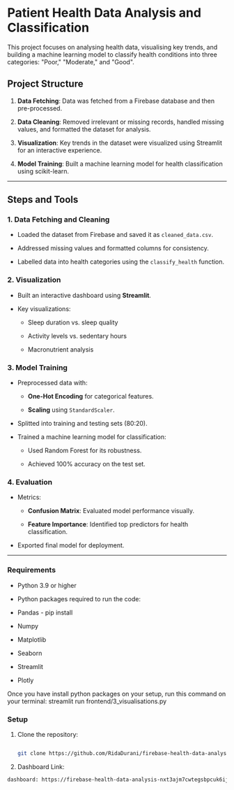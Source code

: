 # Patient Health Data Analysis and Classification

This project focuses on analysing health data, visualising key trends, and building a machine learning model to classify health conditions into three categories: "Poor," "Moderate," and "Good".

## **Project Structure**

1. **Data Fetching**: Data was fetched from a Firebase database and then pre-processed.

2. **Data Cleaning**: Removed irrelevant or missing records, handled missing values, and formatted the dataset for analysis.

3. **Visualization**: Key trends in the dataset were visualized using Streamlit for an interactive experience.

4. **Model Training**: Built a machine learning model for health classification using scikit-learn.

 

---

 

## **Steps and Tools**

 

### **1. Data Fetching and Cleaning**

- Loaded the dataset from Firebase and saved it as `cleaned_data.csv`.

- Addressed missing values and formatted columns for consistency.

- Labelled data into health categories using the `classify_health` function.

 

### **2. Visualization**

- Built an interactive dashboard using **Streamlit**.

- Key visualizations:

  - Sleep duration vs. sleep quality

  - Activity levels vs. sedentary hours

  - Macronutrient analysis

 

### **3. Model Training**

- Preprocessed data with:

  - **One-Hot Encoding** for categorical features.

  - **Scaling** using `StandardScaler`.

- Splitted into training and testing sets (80:20).

- Trained a machine learning model for classification:

  - Used Random Forest for its robustness.

  - Achieved 100% accuracy on the test set.

 

### **4. Evaluation**

- Metrics:

  - **Confusion Matrix**: Evaluated model performance visually.

  - **Feature Importance**: Identified top predictors for health classification.

- Exported final model for deployment.

 

---

### **Requirements**

- Python 3.9 or higher

- Python packages required to run the code:
 - Pandas - pip install
 - Numpy
 - Matplotlib
 - Seaborn
 - Streamlit
 - Plotly

Once you have install python packages on your setup, run this command on your terminal: streamlit run frontend/3_visualisations.py

### **Setup**

1. Clone the repository: 

   ```bash

   git clone https://github.com/RidaDurani/firebase-health-data-analysis.git

2. Dashboard Link:

```bash
dashboard: https://firebase-health-data-analysis-nxt3ajm7cwtegsbpcuk6ij.streamlit.app/


